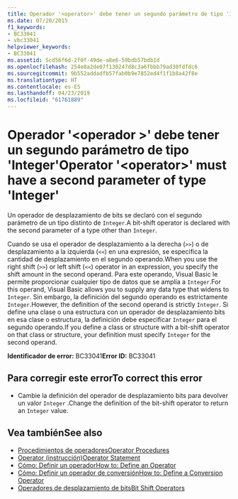 ```yaml
---
title: Operador '<operator>' debe tener un segundo parámetro de tipo 'Integer'
ms.date: 07/20/2015
f1_keywords:
- BC33041
- vbc33041
helpviewer_keywords:
- BC33041
ms.assetid: 5cd56f6d-2f0f-49de-a8e6-59bdb57bdb1d
ms.openlocfilehash: 254e8a2de07f130247d8c3a6fbbb79ad30fdfdc6
ms.sourcegitcommit: 9b552addadfb57fab0b9e7852ed4f1f1b8a42f8e
ms.translationtype: HT
ms.contentlocale: es-ES
ms.lasthandoff: 04/23/2019
ms.locfileid: "61761889"
---
```

# <a name="operator-operator-must-have-a-second-parameter-of-type-integer"></a><span data-ttu-id="88d2c-102">Operador '\<operador >' debe tener un segundo parámetro de tipo 'Integer'</span><span class="sxs-lookup"><span data-stu-id="88d2c-102">Operator '\<operator>' must have a second parameter of type 'Integer'</span></span>
<span data-ttu-id="88d2c-103">Un operador de desplazamiento de bits se declaró con el segundo parámetro de un tipo distinto de `Integer`.</span><span class="sxs-lookup"><span data-stu-id="88d2c-103">A bit-shift operator is declared with the second parameter of a type other than `Integer`.</span></span>  
  
 <span data-ttu-id="88d2c-104">Cuando se usa el operador de desplazamiento a la derecha (`>>`) o de desplazamiento a la izquierda (`<<`) en una expresión, se especifica la cantidad de desplazamiento en el segundo operando.</span><span class="sxs-lookup"><span data-stu-id="88d2c-104">When you use the right shift (`>>`) or left shift (`<<`) operator in an expression, you specify the shift amount in the second operand.</span></span> <span data-ttu-id="88d2c-105">Para este operando, Visual Basic le permite proporcionar cualquier tipo de datos que se amplía a `Integer`.</span><span class="sxs-lookup"><span data-stu-id="88d2c-105">For this operand, Visual Basic allows you to supply any data type that widens to `Integer`.</span></span> <span data-ttu-id="88d2c-106">Sin embargo, la definición del segundo operando es estrictamente `Integer`.</span><span class="sxs-lookup"><span data-stu-id="88d2c-106">However, the definition of the second operand is strictly `Integer`.</span></span> <span data-ttu-id="88d2c-107">Si define una clase o una estructura con un operador de desplazamiento bits en esa clase o estructura, la definición debe especificar `Integer` para el segundo operando.</span><span class="sxs-lookup"><span data-stu-id="88d2c-107">If you define a class or structure with a bit-shift operator on that class or structure, your definition must specify `Integer` for the second operand.</span></span>  
  
 <span data-ttu-id="88d2c-108">**Identificador de error:** BC33041</span><span class="sxs-lookup"><span data-stu-id="88d2c-108">**Error ID:** BC33041</span></span>  
  
## <a name="to-correct-this-error"></a><span data-ttu-id="88d2c-109">Para corregir este error</span><span class="sxs-lookup"><span data-stu-id="88d2c-109">To correct this error</span></span>  
  
- <span data-ttu-id="88d2c-110">Cambie la definición del operador de desplazamiento bits para devolver un valor `Integer` .</span><span class="sxs-lookup"><span data-stu-id="88d2c-110">Change the definition of the bit-shift operator to return an `Integer` value.</span></span>  
  
## <a name="see-also"></a><span data-ttu-id="88d2c-111">Vea también</span><span class="sxs-lookup"><span data-stu-id="88d2c-111">See also</span></span>

- [<span data-ttu-id="88d2c-112">Procedimientos de operadores</span><span class="sxs-lookup"><span data-stu-id="88d2c-112">Operator Procedures</span></span>](../../visual-basic/programming-guide/language-features/procedures/operator-procedures.md)
- [<span data-ttu-id="88d2c-113">Operator (instrucción)</span><span class="sxs-lookup"><span data-stu-id="88d2c-113">Operator Statement</span></span>](../../visual-basic/language-reference/statements/operator-statement.md)
- [<span data-ttu-id="88d2c-114">Cómo: Definir un operador</span><span class="sxs-lookup"><span data-stu-id="88d2c-114">How to: Define an Operator</span></span>](../../visual-basic/programming-guide/language-features/procedures/how-to-define-an-operator.md)
- [<span data-ttu-id="88d2c-115">Cómo: Definir un operador de conversión</span><span class="sxs-lookup"><span data-stu-id="88d2c-115">How to: Define a Conversion Operator</span></span>](../../visual-basic/programming-guide/language-features/procedures/how-to-define-a-conversion-operator.md)
- [<span data-ttu-id="88d2c-116">Operadores de desplazamiento de bits</span><span class="sxs-lookup"><span data-stu-id="88d2c-116">Bit Shift Operators</span></span>](../../visual-basic/language-reference/operators/bit-shift-operators.md)

